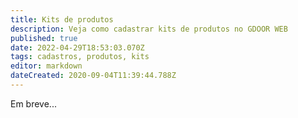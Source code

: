 ```yaml
---
title: Kits de produtos
description: Veja como cadastrar kits de produtos no GDOOR WEB
published: true
date: 2022-04-29T18:53:03.070Z
tags: cadastros, produtos, kits
editor: markdown
dateCreated: 2020-09-04T11:39:44.788Z
---
```


Em breve...
